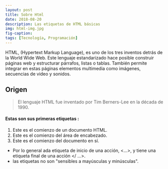 ```yaml
---
layout: post
title: Sobre Html
date: 2018-08-20
description: Las etiquetas de HTML básicas
img: html-img.jpg 
fig-caption: 
tags: [Tecnología, Programación]
---
```


HTML, (Hypertext Markup Language), es uno de los tres inventos detrás de la World Wide Web. Este lenguaje estandarizado hace posible construir páginas web y estructurar párrafos, listas o tablas. También permite integrar en estas páginas elementos multimedia como imágenes, secuencias de video y sonidos.

 ## Origen
 > El lenguaje HTML fue inventado por Tim Berners-Lee en la década de 1990.

#### Estas son sus primeras etiquetas :

1. <HTML> 	Este es el comienzo de un documento HTML.
2. <HEAD> 	Este es el comienzo del área de encabezado.
3. <BODY> 	Este es el comienzo del documento en sí.

* Por lo general ada etiqueta de inicio de una acción, <...>,  y tiene una etiqueta final de una acción </ ...>.
* las etiquetas no son "sensibles a mayúsculas y minúsculas".  
